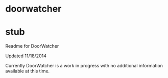 doorwatcher
===========

stub
=======

Readme for DoorWatcher

Updated 11/18/2014

Currently DoorWatcher is a work in progress with no additional information available at this time.
